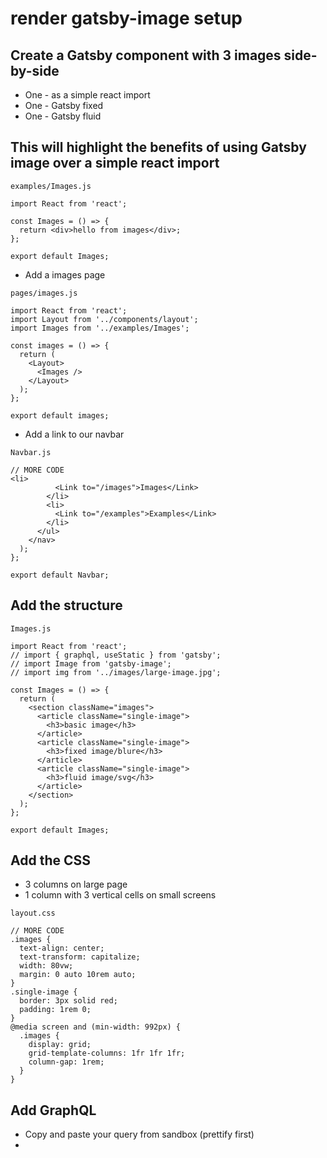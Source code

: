 # render gatsby-image setup
## Create a Gatsby component with 3 images side-by-side
* One - as a simple react import
* One - Gatsby fixed
* One - Gatsby fluid

## This will highlight the benefits of using Gatsby image over a simple react import


`examples/Images.js`

```
import React from 'react';

const Images = () => {
  return <div>hello from images</div>;
};

export default Images;

```

* Add a images page

`pages/images.js`

```
import React from 'react';
import Layout from '../components/layout';
import Images from '../examples/Images';

const images = () => {
  return (
    <Layout>
      <Images />
    </Layout>
  );
};

export default images;
```

* Add a link to our navbar

`Navbar.js`

```
// MORE CODE
<li>
          <Link to="/images">Images</Link>
        </li>
        <li>
          <Link to="/examples">Examples</Link>
        </li>
      </ul>
    </nav>
  );
};

export default Navbar;
```

## Add the structure
`Images.js`

```
import React from 'react';
// import { graphql, useStatic } from 'gatsby';
// import Image from 'gatsby-image';
// import img from '../images/large-image.jpg';

const Images = () => {
  return (
    <section className="images">
      <article className="single-image">
        <h3>basic image</h3>
      </article>
      <article className="single-image">
        <h3>fixed image/blure</h3>
      </article>
      <article className="single-image">
        <h3>fluid image/svg</h3>
      </article>
    </section>
  );
};

export default Images;
```

## Add the CSS
* 3 columns on large page
* 1 column with 3 vertical cells on small screens

`layout.css`

```
// MORE CODE
.images {
  text-align: center;
  text-transform: capitalize;
  width: 80vw;
  margin: 0 auto 10rem auto;
}
.single-image {
  border: 3px solid red;
  padding: 1rem 0;
}
@media screen and (min-width: 992px) {
  .images {
    display: grid;
    grid-template-columns: 1fr 1fr 1fr;
    column-gap: 1rem;
  }
}
```

## Add GraphQL
* Copy and paste your query from sandbox (prettify first)
* 
